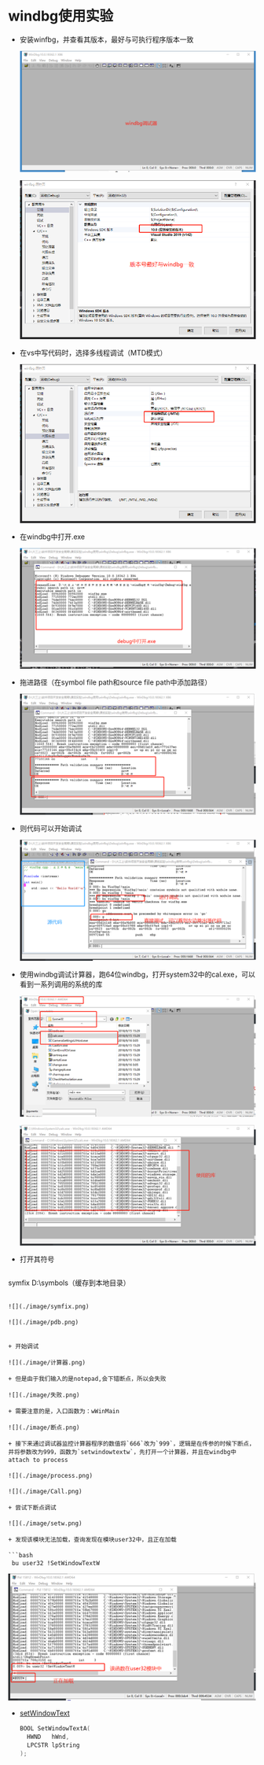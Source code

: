 # windbg使用实验

+ 安装winfbg，并查看其版本，最好与可执行程序版本一致

  ![](./image/windbg版本.png)

  ![](./image/版本号.png)

+ 在vs中写代码时，选择多线程调试（MTD模式）

  ![](./image/属性.png)

+ 在windbg中打开.exe

  ![](./image/打开exe.png)

+ 拖进路径（在symbol file path和source file path中添加路径）

  ![](./image/拖进路径.png)

+ 则代码可以开始调试

  ![](./image/windbg调试.png)

+ 使用windbg调试计算器，跑64位windbg，打开system32中的cal.exe，可以看到一系列调用的系统的库

  ![](./image/windbg64.png)

  ![](./image/库.png)

+ 打开其符号

  ```bash
symfix D:\symbols（缓存到本地目录）
  ```

![](./image/symfix.png)

  ![](./image/pdb.png)


+ 开始调试

  ![](./image/计算器.png)

+ 但是由于我们输入的是notepad,会下错断点，所以会失败

  ![](./image/失败.png)

+ 需要注意的是，入口函数为：wWinMain

  ![](./image/断点.png)

+ 接下来通过调试器监控计算器程序的数值将`666`改为`999`，逻辑是在传参的时候下断点，并将参数改为999，函数为`setwindowtextw`，先打开一个计算器，并且在windbg中attach to process

  ![](./image/process.png)

  ![](./image/Call.png)

+ 尝试下断点调试

  ![](./image/setw.png)
  
+ 发现该模块无法加载，查询发现在模块user32中，且正在加载
  
  ```bash
   bu user32 !SetWindowTextW
  ```
  
  ![](./image/busy.png)
  
+ [setWindowText](https://docs.microsoft.com/en-us/windows/win32/api/winuser/nf-winuser-setwindowtexta)

  ```c++
  BOOL SetWindowTextA(
    HWND   hWnd,
    LPCSTR lpString
  );
  ```

  